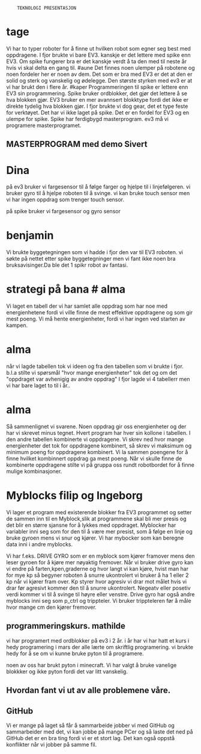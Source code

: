         TEKNOLOGI PRESENTASJON
# tage 
Vi har to typer roboter for å finne ut hvilken robot som egner seg best med oppdragene.
I fjor brukte vi bare EV3. kanskje er det lettere med spike enn EV3.
Om spike fungerer bra er det kanskje verdt å ta den med til neste år hvis vi skal delta en gang til. 
#aune 
Det finnes noen ulemper på robotene og noen fordeler her er noen av dem.
Det som er bra med EV3 er det at den er solid og sterk og vanskelig og ødelegge. 
Den største styrken med ev3 er at vi har brukt den i flere år. 
#kaper
Programmeringen til spike er lettere enn EV3 sin programmering. Spike bruker ordblokker, det gjør det lettere å se hva blokken gjør. EV3 bruker en mer avannsert blokktype fordi det ikke er direkte tydelig hva blokken gjør. I fjor brukte vi dog gear, det et type feste for verktøyet. Det har vi ikke laget på spike. Det er en fordel for EV3 og en ulempe for spike.
Spike har ferdigbygd masterprogram. ev3 må vi programere masterprogramet.
## MASTERPROGRAM med demo Sivert

 # Dina
på ev3 bruker vi fargesensor til å følge farger og hjelpe til i linjefølgeren.
vi bruker gyro til å hjelpe roboten til å svinge.
vi kan bruke touch sensor men vi har ingen oppdrag som trenger touch sensor.

på spike bruker vi fargesensor og gyro sensor

# benjamin
Vi brukte byggetegningen som vi hadde i fjor den var til EV3 roboten.
vi søkte på nettet etter spike byggetegninger men vi fant ikke noen bra bruksavisinger.Da ble det 1 spikr robot  av fantasi.

# strategi på bana # alma
Vi laget en tabell der vi har samlet alle oppdrag som har noe med energienhetene fordi vi ville finne de mest effektive oppdragene og som gir mest poeng. Vi må hente energienheter, fordi vi har ingen ved starten av kampen. 
# alma
når vi lagde tabellen tok vi ideen og fra den tabellen  som vi brukte
 i fjor. b.l.a stilte vi spørsmål "hvor mange energienheter" tok det og om det "oppdraget var avhenigig av andre oppdrag" I fjor lagde vi 4 tabellerr men vi har bare laget to til i år..

# alma
Så sammenlignet vi svarene. Noen oppdrag gir oss energienheter og der har vi skrevet minus tegnet. Hvert program har hver sin kollone i tabellen.
I den andre tabellen  kombinerte vi oppdragene. Vi skrev ned hvor mange energienheter det tok for oppdragene kombinert, så skrev vi maksimum og minimum poeng for oppdragene kombinert. Vi la sammen poengene for å finne hvilket kombinnert oppdrag ga mest poeng.
Når vi skulle finne de kombinerte oppdragene stilte vi på gruppa oss rundt robotbordet for å finne mulige kombinasjoner.
# Myblocks filip og Ingeborg
Vi lager et program med existerende blokker fra EV3 programmet og setter de sammen inn til en Myblock,slik at programmene skal bli mer presis og det blir en større sjansne for å lykkes med oppdraget.
Myblocker har variabler inni seg som for den til å være mer presist, som å følge en linje og bruke gyroen mens vi snur og kjører. Vi har mybocker som kan beregne data inni i andre myblocks.

Vi har f.eks. DRIVE GYRO som er en myblock som kjører framover mens den leser gyroen for å kjøre mer nøyaktig fremover. Når vi bruker drive gyro kan vi endre på farten,kpen,graderne og hvor langt vi kan kjøre, hvist man har for mye kp så begyner roboten å snurre ukontrolert vi bruker å ha 1 eller 2 kp når vi kjører fram over. Kp styrer hvor agresiv vi drar mot målet hvis vi drar før agresivt kommer den til å snurre ukontrolert. Negeatv eller posetiv verdi kommer vi til å svinge til høyre eller venstre. Drive gyro har også andre myblocks inni seg som p_ctrl og trippteler. Vi bruker trippteleren før å måle hvor mange cm den kjører fremover. 

## programmeringskurs. mathilde
vi har programert med ordblokker på ev3 i 2 år.
i år har vi har hatt et kurs i hedy programering i mars der alle lærte om skriftlig programering.
 vi brukte hedy for å se om vi kunne bruke pyton til å programere.

noen av oss har brukt pyton i minecraft.
Vi har valgt å bruke vanelige blokkker og ikke pyton fordi det var litt vanskelig.


## Hvordan fant vi ut av alle problemene våre. 

## GitHub 
Vi er mange på laget så får å sammarbeide jobber vi med GitHub og sammarbeider med det, vi kan jobbe på mange PCer og så laste det ned på GitHub det er en bra ting fordi vi er et stort lag. Det kan også oppstå konflikter når vi jobber på samme fil.